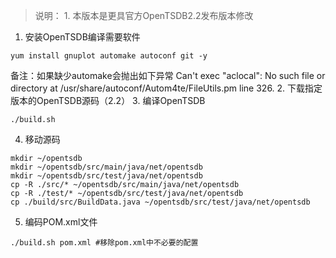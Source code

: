 <blockquote>
说明：
1. 本版本是更具官方OpenTSDB2.2发布版本修改
</blockquote>

1. 安装OpenTSDB编译需要软件
```shell
yum install gnuplot automake autoconf git -y
```
备注：如果缺少automake会抛出如下异常 Can't exec "aclocal": No such file or directory at /usr/share/autoconf/Autom4te/FileUtils.pm line 326.
2. 下载指定版本的OpenTSDB源码（2.2）
3. 编译OpenTSDB
```shell
./build.sh
```
4. 移动源码
```shell
mkdir ~/opentsdb
mkdir ~/opentsdb/src/main/java/net/opentsdb
mkdir ~/opentsdb/src/test/java/net/opentsdb
cp -R ./src/* ~/opentsdb/src/main/java/net/opentsdb
cp -R ./test/* ~/opentsdb/src/test/java/net/opentsdb
cp ./build/src/BuildData.java ~/opentsdb/src/test/java/net/opentsdb
```
5. 编码POM.xml文件
```
./build.sh pom.xml #移除pom.xml中不必要的配置
```